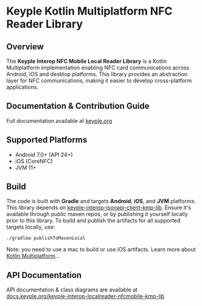 # Keyple Kotlin Multiplatform NFC Reader Library

## Overview
The **Keyple Interop NFC Mobile Local Reader Library** is a Kotlin Multiplatform implementation enabling NFC card communications across
Android, iOS and desktop platforms. This library provides an abstraction layer for NFC communications, making it easier
to develop cross-platform applications.

## Documentation & Contribution Guide
Full documentation available at [keyple.org](https://keyple.org)

## Supported Platforms
- Android 7.0+ (API 24+)
- iOS (CoreNFC)
- JVM 11+

## Build
The code is built with **Gradle** and targets **Android**, **iOS**, and **JVM** platforms.
This library depends on [keyple-interop-jsonapi-client-kmp-lib](https://github.com/eclipse-keyple/keyple-interop-jsonapi-client-kmp-lib).
Ensure it's available through public maven repos, or by publishing it yourself locally prior to this library. 
To build and publish the artifacts for all supported targets locally, use:
```
./gradlew publishToMavenLocal
```
Note: you need to use a mac to build or use iOS artifacts. Learn more about [Kotlin Multiplatform](https://www.jetbrains.com/help/kotlin-multiplatform-dev/get-started.html)…

## API Documentation
API documentation & class diagrams are available
at [docs.keyple.org/keyple-interop-localreader-nfcmobile-kmp-lib](https://docs.keyple.org/keyple-interop-localreader-nfcmobile-kmp-lib/)